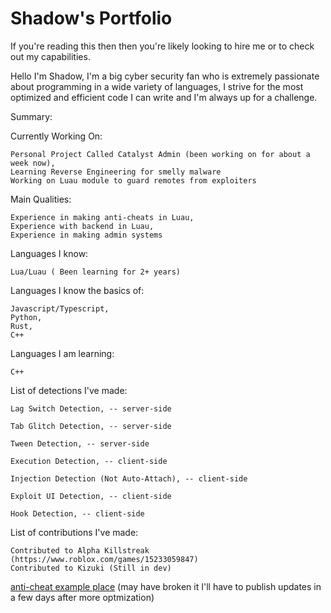 # Shadow's Portfolio

If you're reading this then then you're likely looking to hire me or to check out my capabilities.

Hello I'm Shadow, 
I'm a big cyber security fan who is extremely passionate about programming in a wide variety of languages, I strive for the most optimized and efficient code I can write and I'm always up for a challenge.


Summary: 

  Currently Working On:
  
    Personal Project Called Catalyst Admin (been working on for about a week now),
    Learning Reverse Engineering for smelly malware
    Working on Luau module to guard remotes from exploiters
  
  Main Qualities:
  
    Experience in making anti-cheats in Luau,
    Experience with backend in Luau,
    Experience in making admin systems

  Languages I know:
  
    Lua/Luau ( Been learning for 2+ years)
  
  Languages I know the basics of:
  
    Javascript/Typescript,
    Python,
    Rust,
    C++
  
  Languages I am learning:
  
    C++

  List of detections I've made:
   
    Lag Switch Detection, -- server-side  
    
    Tab Glitch Detection, -- server-side  
    
    Tween Detection, -- server-side  
    
    Execution Detection, -- client-side  
    
    Injection Detection (Not Auto-Attach), -- client-side
    
    Exploit UI Detection, -- client-side  
    
    Hook Detection, -- client-side  
  

  List of contributions I've made: 

    Contributed to Alpha Killstreak (https://www.roblox.com/games/15233059847)
    Contributed to Kizuki (Still in dev)

[anti-cheat example place](https://www.roblox.com/games/14540829890/Untitled-AC) (may have broken it I'll have to publish updates in a few days after more optmization)

